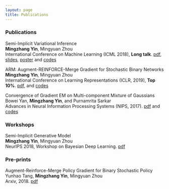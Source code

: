 ```yaml
---
layout: page
title: Publications
---
```


  
### Publications

Semi-Implicit Variational Inference
<br> <span style="font-size:14px"> **Mingzhang Yin**, Mingyuan Zhou  <br>
International Conference on Machine Learning (ICML 2018), **Long talk**.  [pdf](http://proceedings.mlr.press/v80/yin18b/yin18b.pdf), <a href="https://github.com/mingzhang-yin/mingzhang-yin.github.io/blob/master/assets/pdfs/SIVI_ICML.pdf" target="_blank">slides</a>, <a href="https://github.com/mingzhang-yin/mingzhang-yin.github.io/blob/master/assets/pdfs/SIVI_poster.pdf" target="_blank">poster</a> and <a href="https://github.com/mingzhang-yin/SIVI" target="_blank">codes </a>
 </span>
 
 ARM: Augment-REINFORCE-Merge Gradient for Stochastic Binary Networks 
<br> <span style="font-size:14px"> **Mingzhang Yin**, Mingyuan Zhou  <br>
International Conference on Learning Representations (ICLR, 2019), **Top 10%**.  [pdf](https://openreview.net/pdf?id=S1lg0jAcYm), and <a href="https://github.com/mingzhang-yin/ARM-gradient" target="_blank">codes </a>
 </span>


Convergence of Gradient EM on Multi-component Mixture of Gaussians
 <br> <span style="font-size:14px"> Bowei Yan, **Mingzhang Yin**, and Purnamrita Sarkar  <br>
Advances in Neural Information Processing Systems (NIPS, 2017).  [pdf](https://papers.nips.cc/paper/7271-convergence-of-gradient-em-on-multi-component-mixture-of-gaussians) and <a href="https://github.com/mingzhang-yin/Convergence-of-Gradient-EM-on-Multi-component-Mixture-of-Gaussians">codes </a> </span>

### Workshops
  
Semi-Implicit Generative Model
<br> <span style="font-size:14px"> **Mingzhang Yin**, Mingyuan Zhou  <br>
  NeurIPS 2018, Workshop on Bayesian Deep Learning. [pdf](http://bayesiandeeplearning.org/2018/papers/84.pdf)



### Pre-prints
  

Augment-Reinforce-Merge Policy Gradient for Binary Stochastic Policy
<br> <span style="font-size:14px"> Yunhao Tang, **Mingzhang Yin**, Mingyuan Zhou  <br>
  Arxiv, 2018. [pdf](https://arxiv.org/abs/1903.05284)
  


  

